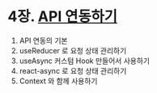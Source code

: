 # 4장. [API 연동하기](https://react.vlpt.us/integrate-api/)

1. API 연동의 기본
2. useReducer 로 요청 상태 관리하기
3. useAsync 커스텀 Hook 만들어서 사용하기
4. react-async 로 요청 상태 관리하기
5. Context 와 함께 사용하기

